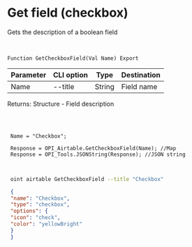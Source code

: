 ﻿---
sidebar_position: 6
---

# Get field (checkbox)
 Gets the description of a boolean field


<br/>


`Function GetCheckboxField(Val Name) Export`

 | Parameter | CLI option | Type | Destination |
 |-|-|-|-|
 | Name | --title | String | Field name |

 
 Returns: Structure - Field description

<br/>




```bsl title="Code example"
 
 Name = "Checkbox";
 
 Response = OPI_Airtable.GetCheckboxField(Name); //Map
 Response = OPI_Tools.JSONString(Response); //JSON string
 
```
	


```sh title="CLI command example"
 
 oint airtable GetCheckboxField --title "Checkbox"

```

```json title="Result"
 {
 "name": "Checkbox",
 "type": "checkbox",
 "options": {
 "icon": "check",
 "color": "yellowBright"
 }
 }
```

